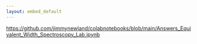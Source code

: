 ```yaml
---
layout: embed_default
---
```


https://github.com/jimmynewland/colabnotebooks/blob/main/Answers_Equivalent_Width_Spectroscopy_Lab.ipynb

